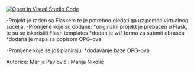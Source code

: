 [![Open in Visual Studio Code](https://classroom.github.com/assets/open-in-vscode-f059dc9a6f8d3a56e377f745f24479a46679e63a5d9fe6f495e02850cd0d8118.svg)](https://classroom.github.com/online_ide?assignment_repo_id=6994718&assignment_repo_type=AssignmentRepo)


-Projekt je rađen sa Flaskem te je potrebno gledati ga uz pomoć virtualnog sučelja.
-Promjene koje su dodane:
*originalni projekt je prebačen u Flask, te su se iskoristili Flash templates
*dodan je wtf forma za submit obrasca
*dodana je mapa sa popisom OPG-ova

-Promjene koje se još planiraju:
*dodavanje baze OPG-ova


Autorice:
Marija Pavlović i Marija Nikolić